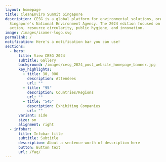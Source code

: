 ```yaml
---
layout: homepage
title: CleanEnviro Summit Singapore
description: CESG is a global platform for environmental solutions, organised by
  Singapore's National Environment Agency. The 2024 edition focused on climate
  action, resource circularity, public hygiene, and innovation.
image: /images/isomer-logo.svg
permalink: /
notification: Here's a notification bar you can use!
sections:
  - hero:
      title: View CESG 2024
      subtitle: Gallery
      background: /images/cesg_2024_post_website_homepage_banner.jpg
      key_highlights:
        - title: 30, 000
          description: Attendees
          url: ""
        - title: "95"
          description: Countries/Regions
          url: ""
        - title: "545"
          description: Exhibiting Companies
          url: ""
      variant: side
      size: sm
      alignment: right
  - infobar:
      title: Infobar title
      subtitle: Subtitle
      description: About a sentence worth of description here
      button: Button text
      url: /faq/
---
```

